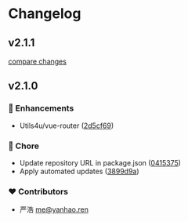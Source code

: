 # Changelog

## v2.1.1

[compare changes](https://github.com/yanhao98/utils4u/compare/v2.1.0...v2.1.1)

## v2.1.0

### 🚀 Enhancements

- Utils4u/vue-router ([2d5cf69](https://github.com/yanhao98/utils4u/commit/2d5cf69))

### 🏡 Chore

- Update repository URL in package.json ([0415375](https://github.com/yanhao98/utils4u/commit/0415375))
- Apply automated updates ([3899d9a](https://github.com/yanhao98/utils4u/commit/3899d9a))

### ❤️ Contributors

- 严浩 <me@yanhao.ren>
